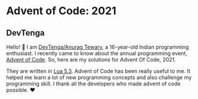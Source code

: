 # Advent of Code: 2021

## DevTenga

Hello! 👋 I am <a href = "https://github.com/DevTenga">DevTenga/Anurag Tewary</a>, a 16-year-old Indian programming enthusiast. I recently came to know about the annual programming event, <a href = "https://adventofcode.com">Advent of Code</a>. So, here are my solutions for Advent Of Code, 2021. <br>

They are written in <a href = "http://lua.org">Lua 5.3</a>. Advent of Code has been really useful to me. It helped me learn a lot of new programming concepts and also challenge my programming skill. I thank all the developers who made advent of code possible. ❤️